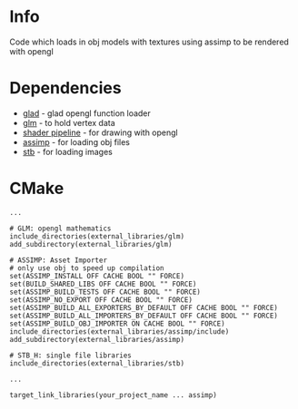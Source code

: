 # Info

Code which loads in obj models with textures using assimp to be rendered with opengl

# Dependencies

* [glad](https://github.com/opengl-toolbox/glad_opengl_3.3_core) - glad opengl function loader
* [glm](https://github.com/g-truc/glm) - to hold vertex data
* [shader pipeline](https://github.com/opengl-toolbox/shader_pipeline) - for drawing with opengl
* [assimp](https://github.com/assimp/assimp) - for loading obj files
* [stb](https://github.com/nothings/stb) - for loading images

# CMake

```
...

# GLM: opengl mathematics
include_directories(external_libraries/glm)
add_subdirectory(external_libraries/glm)

# ASSIMP: Asset Importer
# only use obj to speed up compilation
set(ASSIMP_INSTALL OFF CACHE BOOL "" FORCE)
set(BUILD_SHARED_LIBS OFF CACHE BOOL "" FORCE)
set(ASSIMP_BUILD_TESTS OFF CACHE BOOL "" FORCE)
set(ASSIMP_NO_EXPORT OFF CACHE BOOL "" FORCE)
set(ASSIMP_BUILD_ALL_EXPORTERS_BY_DEFAULT OFF CACHE BOOL "" FORCE)
set(ASSIMP_BUILD_ALL_IMPORTERS_BY_DEFAULT OFF CACHE BOOL "" FORCE)
set(ASSIMP_BUILD_OBJ_IMPORTER ON CACHE BOOL "" FORCE)
include_directories(external_libraries/assimp/include)
add_subdirectory(external_libraries/assimp)

# STB_H: single file libraries
include_directories(external_libraries/stb)

... 

target_link_libraries(your_project_name ... assimp)
```

